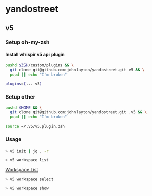 # yandostreet

## v5

### Setup oh-my-zsh

#### Install whispir v5 api plugin
```zsh
pushd $ZSH/custom/plugins && \
  git clone git@github.com:johnlayton/yandostreet.git v5 && \
  popd || echo "I'm broken"
```
```zsh
plugins=(... v5)
```

### Setup other

```zsh
pushd $HOME && \
  git clone git@github.com:johnlayton/yandostreet.git .v5 && \
  popd || echo "I'm broken"
```

```zsh
source ~/.v5/v5.plugin.zsh
```

### Usage

#### 

```zsh
> v5 init | jq . -r
```

```zsh
> v5 workspace list
```
[Workspace List](./images/7ktY8hLycX/asciinema-recording.gif)

```zsh
> v5 workspace select 
```

```zsh
> v5 workspace show 
```
